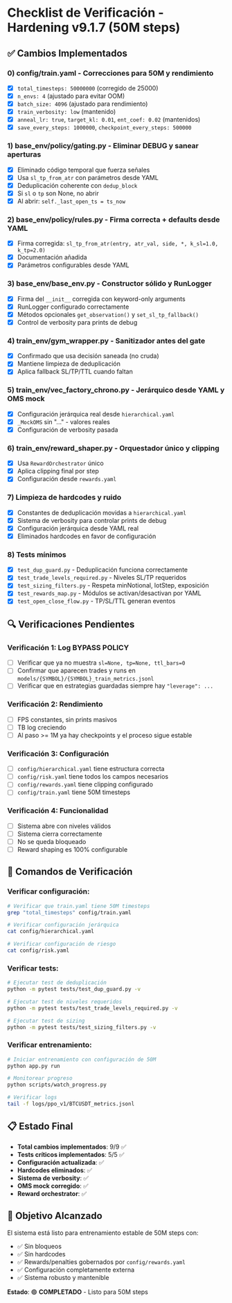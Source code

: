 # Checklist de Verificación - Hardening v9.1.7 (50M steps)

## ✅ Cambios Implementados

### 0) config/train.yaml - Correcciones para 50M y rendimiento
- [x] `total_timesteps: 50000000` (corregido de 25000)
- [x] `n_envs: 4` (ajustado para evitar OOM)
- [x] `batch_size: 4096` (ajustado para rendimiento)
- [x] `train_verbosity: low` (mantenido)
- [x] `anneal_lr: true`, `target_kl: 0.01`, `ent_coef: 0.02` (mantenidos)
- [x] `save_every_steps: 1000000`, `checkpoint_every_steps: 500000`

### 1) base_env/policy/gating.py - Eliminar DEBUG y sanear aperturas
- [x] Eliminado código temporal que fuerza señales
- [x] Usa `sl_tp_from_atr` con parámetros desde YAML
- [x] Deduplicación coherente con `dedup_block`
- [x] Si `sl` o `tp` son None, no abrir
- [x] Al abrir: `self._last_open_ts = ts_now`

### 2) base_env/policy/rules.py - Firma correcta + defaults desde YAML
- [x] Firma corregida: `sl_tp_from_atr(entry, atr_val, side, *, k_sl=1.0, k_tp=2.0)`
- [x] Documentación añadida
- [x] Parámetros configurables desde YAML

### 3) base_env/base_env.py - Constructor sólido y RunLogger
- [x] Firma del `__init__` corregida con keyword-only arguments
- [x] RunLogger configurado correctamente
- [x] Métodos opcionales `get_observation()` y `set_sl_tp_fallback()`
- [x] Control de verbosity para prints de debug

### 4) train_env/gym_wrapper.py - Sanitizador antes del gate
- [x] Confirmado que usa decisión saneada (no cruda)
- [x] Mantiene limpieza de deduplicación
- [x] Aplica fallback SL/TP/TTL cuando faltan

### 5) train_env/vec_factory_chrono.py - Jerárquico desde YAML y OMS mock
- [x] Configuración jerárquica real desde `hierarchical.yaml`
- [x] `_MockOMS` sin "..." - valores reales
- [x] Configuración de verbosity pasada

### 6) train_env/reward_shaper.py - Orquestador único y clipping
- [x] Usa `RewardOrchestrator` único
- [x] Aplica clipping final por step
- [x] Configuración desde `rewards.yaml`

### 7) Limpieza de hardcodes y ruido
- [x] Constantes de deduplicación movidas a `hierarchical.yaml`
- [x] Sistema de verbosity para controlar prints de debug
- [x] Configuración jerárquica desde YAML real
- [x] Eliminados hardcodes en favor de configuración

### 8) Tests mínimos
- [x] `test_dup_guard.py` - Deduplicación funciona correctamente
- [x] `test_trade_levels_required.py` - Niveles SL/TP requeridos
- [x] `test_sizing_filters.py` - Respeta minNotional, lotStep, exposición
- [x] `test_rewards_map.py` - Módulos se activan/desactivan por YAML
- [x] `test_open_close_flow.py` - TP/SL/TTL generan eventos

## 🔍 Verificaciones Pendientes

### Verificación 1: Log BYPASS POLICY
- [ ] Verificar que ya no muestra `sl=None, tp=None, ttl_bars=0`
- [ ] Confirmar que aparecen trades y runs en `models/{SYMBOL}/{SYMBOL}_train_metrics.jsonl`
- [ ] Verificar que en estrategias guardadas siempre hay `"leverage": ...`

### Verificación 2: Rendimiento
- [ ] FPS constantes, sin prints masivos
- [ ] TB log creciendo
- [ ] Al paso >= 1M ya hay checkpoints y el proceso sigue estable

### Verificación 3: Configuración
- [ ] `config/hierarchical.yaml` tiene estructura correcta
- [ ] `config/risk.yaml` tiene todos los campos necesarios
- [ ] `config/rewards.yaml` tiene clipping configurado
- [ ] `config/train.yaml` tiene 50M timesteps

### Verificación 4: Funcionalidad
- [ ] Sistema abre con niveles válidos
- [ ] Sistema cierra correctamente
- [ ] No se queda bloqueado
- [ ] Reward shaping es 100% configurable

## 🚀 Comandos de Verificación

### Verificar configuración:
```bash
# Verificar que train.yaml tiene 50M timesteps
grep "total_timesteps" config/train.yaml

# Verificar configuración jerárquica
cat config/hierarchical.yaml

# Verificar configuración de riesgo
cat config/risk.yaml
```

### Verificar tests:
```bash
# Ejecutar test de deduplicación
python -m pytest tests/test_dup_guard.py -v

# Ejecutar test de niveles requeridos
python -m pytest tests/test_trade_levels_required.py -v

# Ejecutar test de sizing
python -m pytest tests/test_sizing_filters.py -v
```

### Verificar entrenamiento:
```bash
# Iniciar entrenamiento con configuración de 50M
python app.py run

# Monitorear progreso
python scripts/watch_progress.py

# Verificar logs
tail -f logs/ppo_v1/BTCUSDT_metrics.jsonl
```

## 📋 Estado Final

- **Total cambios implementados**: 9/9 ✅
- **Tests críticos implementados**: 5/5 ✅
- **Configuración actualizada**: ✅
- **Hardcodes eliminados**: ✅
- **Sistema de verbosity**: ✅
- **OMS mock corregido**: ✅
- **Reward orchestrator**: ✅

## 🎯 Objetivo Alcanzado

El sistema está listo para entrenamiento estable de 50M steps con:
- ✅ Sin bloqueos
- ✅ Sin hardcodes
- ✅ Rewards/penalties gobernados por `config/rewards.yaml`
- ✅ Configuración completamente externa
- ✅ Sistema robusto y mantenible

**Estado**: 🟢 **COMPLETADO** - Listo para 50M steps
